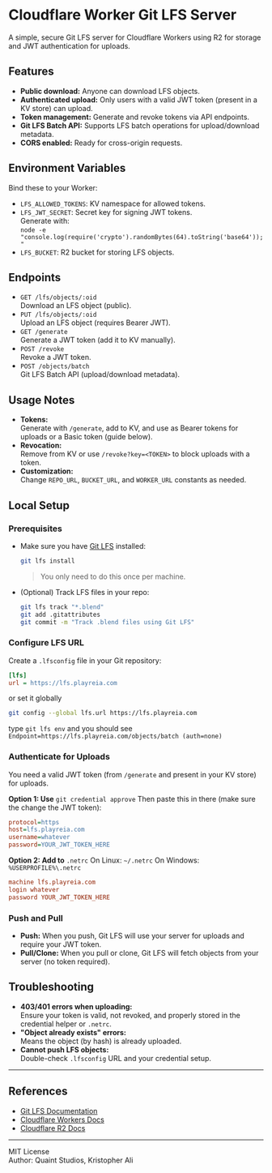 # Cloudflare Worker Git LFS Server

A simple, secure Git LFS server for Cloudflare Workers using R2 for storage and JWT authentication for uploads.

## Features

- **Public download:** Anyone can download LFS objects.
- **Authenticated upload:** Only users with a valid JWT token (present in a KV store) can upload.
- **Token management:** Generate and revoke tokens via API endpoints.
- **Git LFS Batch API:** Supports LFS batch operations for upload/download metadata.
- **CORS enabled:** Ready for cross-origin requests.

## Environment Variables

Bind these to your Worker:

- `LFS_ALLOWED_TOKENS`: KV namespace for allowed tokens.
- `LFS_JWT_SECRET`: Secret key for signing JWT tokens.  
  Generate with:  
  `node -e "console.log(require('crypto').randomBytes(64).toString('base64'));"`  
- `LFS_BUCKET`: R2 bucket for storing LFS objects.

## Endpoints

- `GET /lfs/objects/:oid`  
  Download an LFS object (public).
- `PUT /lfs/objects/:oid`  
  Upload an LFS object (requires Bearer JWT).
- `GET /generate`  
  Generate a JWT token (add it to KV manually).
- `POST /revoke`  
  Revoke a JWT token.
- `POST /objects/batch`  
  Git LFS Batch API (upload/download metadata).

## Usage Notes

- **Tokens:**  
  Generate with `/generate`, add to KV, and use as Bearer tokens for uploads or a Basic token (guide below).
- **Revocation:**  
  Remove from KV or use `/revoke?key=<TOKEN>` to block uploads with a token.
- **Customization:**  
  Change `REPO_URL`, `BUCKET_URL`, and `WORKER_URL` constants as needed.

## Local Setup

### Prerequisites

- Make sure you have [Git LFS](https://git-lfs.github.com/) installed:
  ```sh
  git lfs install
  ```
  > You only need to do this once per machine.

- (Optional) Track LFS files in your repo:
  ```sh
  git lfs track "*.blend"
  git add .gitattributes
  git commit -m "Track .blend files using Git LFS"
  ```


### Configure LFS URL

Create a `.lfsconfig` file in your Git repository:

```ini
[lfs]
url = https://lfs.playreia.com
```
or set it globally
```sh
git config --global lfs.url https://lfs.playreia.com
```

type `git lfs env` and you should see `Endpoint=https://lfs.playreia.com/objects/batch (auth=none)`

### Authenticate for Uploads

You need a valid JWT token (from `/generate` and present in your KV store) for uploads.

**Option 1: Use** `git credential approve`
Then paste this in there (make sure the change the JWT token):
```ini
protocol=https
host=lfs.playreia.com
username=whatever
password=YOUR_JWT_TOKEN_HERE
```

**Option 2: Add to** `.netrc`
On Linux: `~/.netrc`
On Windows: `%USERPROFILE%\.netrc`
```ini
machine lfs.playreia.com
login whatever
password YOUR_JWT_TOKEN_HERE
```

### Push and Pull
- **Push:** When you push, Git LFS will use your server for uploads and require your JWT token.
- **Pull/Clone:** When you pull or clone, Git LFS will fetch objects from your server (no token required).

## Troubleshooting

- **403/401 errors when uploading:**  
  Ensure your token is valid, not revoked, and properly stored in the credential helper or `.netrc`.
- **"Object already exists" errors:**  
  Means the object (by hash) is already uploaded.
- **Cannot push LFS objects:**  
  Double-check `.lfsconfig` URL and your credential setup.

---

## References

- [Git LFS Documentation](https://github.com/git-lfs/git-lfs/blob/main/docs/api/basic-transfers.md)
- [Cloudflare Workers Docs](https://developers.cloudflare.com/workers/)
- [Cloudflare R2 Docs](https://developers.cloudflare.com/r2/)

---

MIT License  
Author: Quaint Studios, Kristopher Ali
